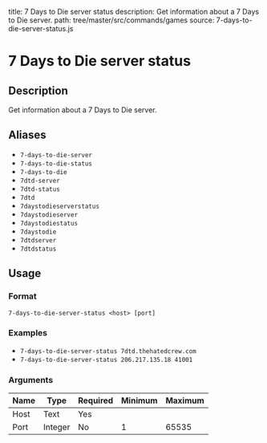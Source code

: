 title: 7 Days to Die server status
description: Get information about a 7 Days to Die server.
path: tree/master/src/commands/games
source: 7-days-to-die-server-status.js

# 7 Days to Die server status

## Description

Get information about a 7 Days to Die server.

## Aliases

* `7-days-to-die-server`
* `7-days-to-die-status`
* `7-days-to-die`
* `7dtd-server`
* `7dtd-status`
* `7dtd`
* `7daystodieserverstatus`
* `7daystodieserver`
* `7daystodiestatus`
* `7daystodie`
* `7dtdserver`
* `7dtdstatus`

## Usage

### Format

`7-days-to-die-server-status <host> [port]`

### Examples

* `7-days-to-die-server-status 7dtd.thehatedcrew.com`
* `7-days-to-die-server-status 206.217.135.18 41001`

### Arguments

| Name  | Type | Required | Minimum | Maximum |
|-------|------|----------|---------|---------|
| Host | Text |Yes |  |  |
| Port | Integer |No | 1 | 65535 |
